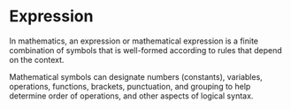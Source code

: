 
# Expression

In mathematics, an expression or mathematical expression is a finite combination of symbols that is well-formed according to rules that depend on the context.

Mathematical symbols can designate numbers (constants), variables, operations, functions, brackets, punctuation, and grouping to help determine order of operations, and other aspects of logical syntax.

